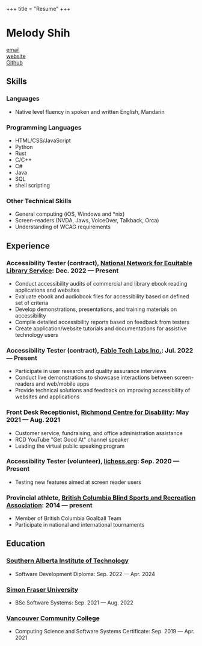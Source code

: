 +++
title = "Resume"
+++

# Melody Shih

[email](mailto:melody1116s@gmail.com)  
[website](https://clippycat.ca/)  
[Github](https://github.com/clippycat)

## Skills
### Languages
* Native level fluency in spoken and written English, Mandarin
### Programming Languages
* HTML/CSS/JavaScript
* Python
* Rust
* C/C++
* C#
* Java
* SQL
* shell scripting

### Other Technical Skills
* General computing (iOS, Windows and *nix)
* Screen-readers (NVDA, Jaws, VoiceOver, Talkback, Orca)
* Understanding of WCAG requirements

## Experience
### Accessibility Tester (contract), [National Network for Equitable Library Service](https://nnels.ca/): Dec. 2022 — Present
* Conduct accessibility audits of commercial and library ebook reading applications and websites
* Evaluate ebook and audiobook files for accessibility based on defined set of criteria
* Develop demonstrations, presentations, and training materials on accessibility
* Compile detailed accessibility reports based on feedback from testers
* Create application/website tutorials and documentations for assistive technology users

### Accessibility Tester (contract), [Fable Tech Labs Inc.](https://makeitfable.com/): Jul. 2022 — Present
* Participate in user research and quality assurance interviews
* Conduct live demonstrations to showcase interactions between screen-readers and web/mobile apps
* Provide technical solutions and feedback on improving accessibility of websites and applications

### Front Desk Receptionist, [Richmond Centre for Disability](https://rcdrichmond.org/): May 2021 — Aug. 2021
* Customer service, fundraising, and office administration assistance
* RCD YouTube "Get Good At" channel speaker
* Leading the virtual public speaking program

### Accessibility Tester (volunteer), [lichess.org](https://lichess.org/): Sep. 2020 — Present
* Testing new features aimed at screen reader users

### Provincial athlete, [British Columbia Blind Sports and Recreation Association](https://bcblindsports.bc.ca/): 2014 — present
* Member of British Columbia Goalball Team
* Participate in national and international tournaments

## Education

### [Southern Alberta Institute of Technology](https://www.sait.ca/)
* Software Development Diploma: Sep. 2022 — Apr. 2024

### [Simon Fraser University](https://www.sfu.ca/)
* BSc Software Systems: Sep. 2021 — Aug. 2022

### [Vancouver Community College](https://www.vcc.ca/)
* Computing Science and Software Systems Certificate: Sep. 2019 — Apr. 2021
